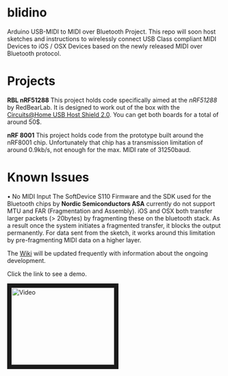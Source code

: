 blidino
=======

Arduino USB-MIDI to MIDI over Bluetooth Project.
This repo will soon host sketches and instructions to wirelessly connect USB Class compliant MIDI Devices to iOS / OSX Devices based on the newly released MIDI over Bluetooth protocol.

Projects
========

**RBL nRF51288**
This project holds code specifically aimed at the *nRF51288* by RedBearLab. It is designed to work out of the box with the [Circuits@Home USB Host Shield 2.0](http://www.circuitsathome.com/products-page/arduino-shields/usb-host-shield-2-0-for-arduino). You can get both boards for a total of around 50$.

**nRF 8001**
This project holds code from the prototype built around the nRF8001 chip. Unfortunately that chip has a transmission limitation of around 0.9kb/s, not enough for the max. MIDI rate of 31250baud.

Known Issues
============

• No MIDI Input
    The SoftDevice S110 Firmware and the SDK used for the Bluetooth chips by **Nordic Semiconductors ASA** currently do not support MTU and FAR (Fragmentation and Assembly). iOS and OSX both transfer larger packets (> 20bytes) by fragmenting these on the bluetooth stack. As a result once the system initiates a fragmented transfer, it blocks the output permanently. For data sent from the sketch, it works around this limitation by pre-fragmenting MIDI data on a higher layer.



The [Wiki](https://github.com/sieren/blidino/wiki) will be updated frequently with information about the ongoing development.

Click the link to see a demo.

<a href="http://www.youtube.com/watch?feature=player_embedded&v=pk6db6KNVUQ
" target="_blank"><img src="http://img.youtube.com/vi/pk6db6KNVUQ/0.jpg" 
alt="Video" width="240" height="180" border="10" /></a>